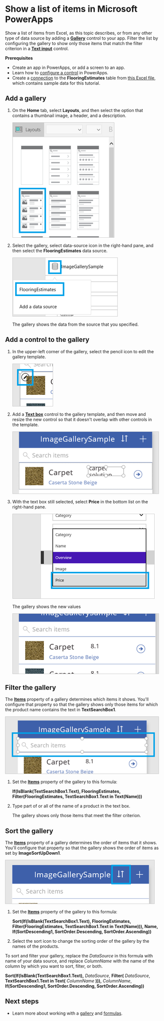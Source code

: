 <properties
    pageTitle="Show a list of items | Microsoft PowerApps"
    description="Use a gallery to show a list of items in your app, and filter the list by specifying a criterion."
    services=""
    suite="powerapps"
    documentationCenter="na"
    authors="sarafankit"
    manager="erikre"
    editor=""
    tags=""/>
<tags
    ms.service="powerapps"
    ms.devlang="na"
    ms.topic="article"
    ms.tgt_pltfrm="na"
    ms.workload="na"
    ms.date="04/18/2016"
    ms.author="ankitsar"/>

# Show a list of items in Microsoft PowerApps  #
Show a list of items from Excel, as this topic describes, or from any other type of data source by adding a **[Gallery](controls/control-gallery.md)** control to your app. Filter the list by configuring the gallery to show only those items that match the filter criterion in a **[Text input](controls/control-text-input.md)** control.

**Prerequisites**

- Create an app in PowerApps, or add a screen to an app.
- Learn how to [configure a control](add-configure-controls.md) in PowerApps.
- Create a [connection](add-data-connection.md) to the **FlooringEstimates** table from [this Excel file](https://az787822.vo.msecnd.net/documentation/get-started-from-data/FlooringEstimates.xlsx), which contains sample data for this tutorial.

## Add a gallery ##
1. On the **Home** tab, select **Layouts**, and then select the option that contains a thumbnail image, a header, and a description.

	![Add a layout with a heading, a subtitle, and a body element](./media/add-gallery/add-gallery.png)

1. Select the gallery, select data-source icon in the right-hand pane, and then select the **FlooringEstimates** data source.

    ![Select datasource](./media/add-gallery/select-data-source.png)

	The gallery shows the data from the source that you specified.

## Add a control to the gallery ##
1. In the upper-left corner of the gallery, select the pencil icon to edit the gallery template.

    ![Edit Gallery Item](./media/add-gallery/edit-item.png)

1. Add a **[Text box](controls/control-text-box.md)** control to the gallery template, and then move and resize the new control so that it doesn't overlap with other controls in the template.

    ![Add Text Box](./media/add-gallery/add-text-box.png)

1. With the text box still selected, select **Price** in the bottom list on the right-hand pane.  

    ![Change Text Box binding](./media/add-gallery/change-binding.png)

    The gallery shows the new values

    ![Final Gallery](./media/add-gallery/final-gallery.png)

## Filter the gallery ##
The **[Items](controls/properties-core.md)** property of a gallery determines which items it shows. You'll configure that property so that the gallery shows only those items for which the product name contains the text in **TextSearchBox1**.

![Text search box](./media/add-gallery/text-search-box.png)

1. Set the **[Items](controls/properties-core.md)** property of the gallery to this formula:

	**If(IsBlank(TextSearchBox1.Text), FlooringEstimates, Filter(FlooringEstimates, TextSearchBox1.Text in Text(Name)))**

1. Type part of or all of the name of a product in the text box.

	The gallery shows only those items that meet the filter criterion.

## Sort the gallery ##
The **[Items](controls/properties-core.md)** property of a gallery determines the order of items that it shows. You'll configure that property so that the gallery shows the order of items as set by **ImageSortUpDown1**.

![Image for sorting](./media/add-gallery/image-sorting.png)

1. Set the **[Items](controls/properties-core.md)** property of the gallery to this formula:

    **Sort(If(IsBlank(TextSearchBox1.Text), FlooringEstimates, Filter(FlooringEstimates, TextSearchBox1.Text in Text(Name))), Name, If(SortDescending1, SortOrder.Descending, SortOrder.Ascending))**

1. Select the sort icon to change the sorting order of the gallery by the names of the products.

To sort and filter your gallery, replace the *DataSource* in this formula with name of your data source, and replace *ColumnName* with the name of the column by which you want to sort, filter, or both.

**Sort(If(IsBlank(TextSearchBox1.Text),** *DataSource*, **Filter(** *DataSource*, **TextSearchBox1.Text in Text(** *ColumnName* **))),** *ColumnName*, **If(SortDescending1, SortOrder.Descending, SortOrder.Ascending))**

## Next steps ##
- Learn more about working with a [gallery](working-with-forms.md) and [formulas](working-with-formulas.md).
